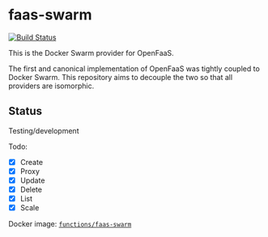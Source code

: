 faas-swarm
==========

[![Build Status](https://travis-ci.org/openfaas/faas-swarm.svg?branch=master)](https://travis-ci.org/openfaas/faas-swarm)

This is the Docker Swarm provider for OpenFaaS.

The first and canonical implementation of OpenFaaS was tightly coupled to Docker Swarm. This repository aims to decouple the two so that all providers are isomorphic.

## Status

Testing/development

Todo:
* [x] Create
* [x] Proxy
* [x] Update
* [x] Delete
* [x] List
* [x] Scale

Docker image: [`functions/faas-swarm`](https://hub.docker.com/r/functions/faas-swarm/tags/)
